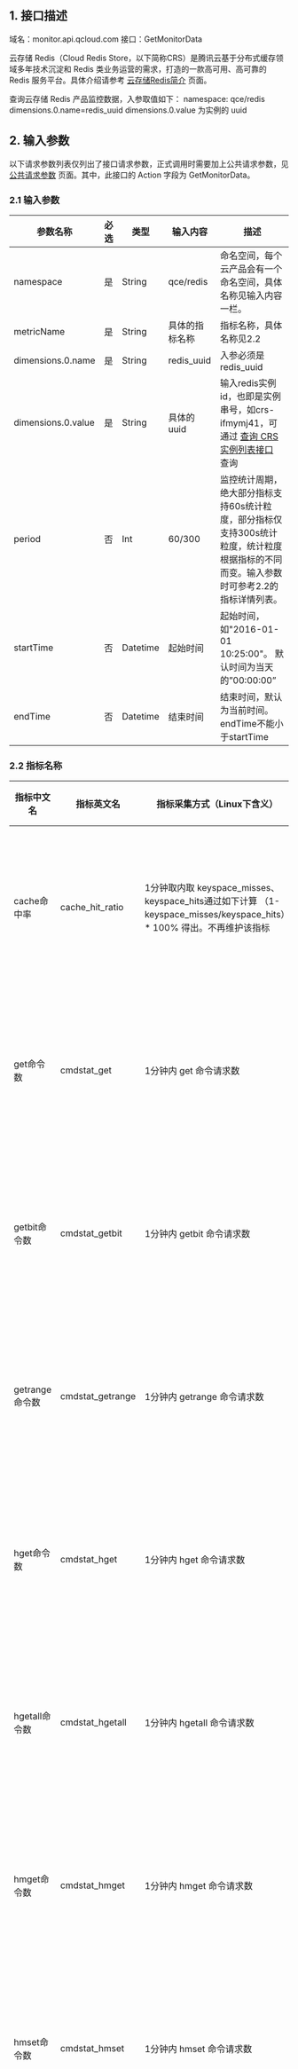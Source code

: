 ## 1. 接口描述

域名：monitor.api.qcloud.com
接口：GetMonitorData

云存储 Redis（Cloud Redis Store，以下简称CRS）是腾讯云基于分布式缓存领域多年技术沉淀和 Redis 类业务运营的需求，打造的一款高可用、高可靠的 Redis 服务平台。具体介绍请参考 <a href="/doc/product/239/产品介绍" title="产品介绍">云存储Redis简介</a> 页面。

查询云存储 Redis 产品监控数据，入参取值如下：
namespace: qce/redis
dimensions.0.name=redis_uuid
dimensions.0.value 为实例的 uuid

## 2. 输入参数

以下请求参数列表仅列出了接口请求参数，正式调用时需要加上公共请求参数，见 <a href="/doc/api/405/公共请求参数" title="公共请求参数">公共请求参数</a> 页面。其中，此接口的 Action 字段为 GetMonitorData。

### 2.1 输入参数

| 参数名称           | 必选 | 类型     | 输入内容       | 描述                                                         |
| ------------------ | ---- | -------- | -------------- | ------------------------------------------------------------ |
| namespace          | 是   | String   | qce/redis      | 命名空间，每个云产品会有一个命名空间，具体名称见输入内容一栏。 |
| metricName         | 是   | String   | 具体的指标名称 | 指标名称，具体名称见2.2                                      |
| dimensions.0.name  | 是   | String   | redis_uuid     | 入参必须是 redis_uuid                                        |
| dimensions.0.value | 是   | String   | 具体的uuid     | 输入redis实例id，也即是实例串号，如crs-ifmymj41，可通过 [查询 CRS 实例列表接口](http://intl.cloud.tencent.com/doc/api/260/1384) 查询 |
| period             | 否   | Int      | 60/300         | 监控统计周期，绝大部分指标支持60s统计粒度，部分指标仅支持300s统计粒度，统计粒度根据指标的不同而变。输入参数时可参考2.2的指标详情列表。 |
| startTime          | 否   | Datetime | 起始时间       | 起始时间，如"2016-01-01 10:25:00"。 默认时间为当天的”00:00:00” |
| endTime            | 否   | Datetime | 结束时间       | 结束时间，默认为当前时间。 endTime不能小于startTime          |


### 2.2 指标名称

| 指标中文名       | 指标英文名            | 指标采集方式（Linux下含义）                         | 指标统计方式                    | 单位    |
| ----------- | ---------------- | ---------------------------------------- | ------------------------- | ----- |
| cache命中率    | cache_hit_ratio  | 1分钟取内取 keyspace_misses、keyspace_hits通过如下计算 （1- keyspace_misses/keyspace_hits）* 100% 得出。不再维护该指标 | 每分钟采集，5分钟粒度数据是按最近5分钟内平均值  | %     |
| get命令数      | cmdstat_get      | 1分钟内 get 命令请求数                           | 每分钟采集，5分钟粒度数据是按最近5分钟内求和   | 次/分钟  |
| getbit命令数   | cmdstat_getbit   | 1分钟内 getbit 命令请求数                        | 每分钟采集，5分钟粒度数据是按最近5分钟内求和   | 次/分钟  |
| getrange命令数 | cmdstat_getrange | 1分钟内 getrange 命令请求数                      | 每分钟采集，5分钟粒度数据是按最近5分钟内求和   | 次/分钟  |
| hget命令数     | cmdstat_hget     | 1分钟内 hget 命令请求数                          | 每分钟采集，5分钟粒度数据是按最近5分钟内求和   | 次/分钟  |
| hgetall命令数  | cmdstat_hgetall  | 1分钟内 hgetall 命令请求数                       | 每分钟采集，5分钟粒度数据是按最近5分钟内求和   | 次/分钟  |
| hmget命令数    | cmdstat_hmget    | 1分钟内 hmget 命令请求数                         | 每分钟采集，5分钟粒度数据是按最近5分钟内求和   | 次/分钟  |
| hmset命令数    | cmdstat_hmset    | 1分钟内 hmset 命令请求数                         | 每分钟采集，5分钟粒度数据是按最近5分钟内求和   | 次/分钟  |
| hset命令数     | cmdstat_hset     | 1分钟内 hset 命令请求数                          | 每分钟采集，5分钟粒度数据是按最近5分钟内求和   | 次/分钟  |
| hsetnx命令数   | cmdstat_hsetnx   | 1分钟内 hsetnx 命令请求数                        | 每分钟采集，5分钟粒度数据是按最近5分钟内求和   | 次/分钟  |
| lset命令数     | cmdstat_lset     | 1分钟内 lset 命令请求数                          | 每分钟采集，5分钟粒度数据是按最近5分钟内求和   | 次/分钟  |
| mget命令数     | cmdstat_mget     | 1分钟内 mget 命令请求数                          | 每分钟采集，5分钟粒度数据是按最近5分钟内求和   | 次/分钟  |
| mset命令数     | cmdstat_mset     | 1分钟内 mset 命令请求数                          | 每分钟采集，5分钟粒度数据是按最近5分钟内求和   | 次/分钟  |
| msetnx命令数   | cmdstat_msetnx   | 1分钟内 msetnx 命令请求数                        | 每分钟采集，5分钟粒度数据是按最近5分钟内求和   | 次/分钟  |
| set命令数      | cmdstat_set      | 1分钟内 set 命令请求数                           | 每分钟采集，5分钟粒度数据是按最近5分钟内求和   | 次/分钟  |
| setbit命令数   | cmdstat_setbit   | 1分钟内 setbit 命令请求数                        | 每分钟采集，5分钟粒度数据是按最近5分钟内求和   | 次/分钟  |
| setex命令数    | cmdstat_setex    | 1分钟内 setex 命令请求数                         | 每分钟采集，5分钟粒度数据是按最近5分钟内求和   | 次/分钟  |
| setnx命令数    | cmdstat_setnx    | 1分钟内 setnx 命令请求数                         | 每分钟采集，5分钟粒度数据是按最近5分钟内求和   | 次/分钟  |
| setrange命令数 | cmdstat_setrange | 1分钟内 setrange 命令请求数                      | 每分钟采集，5分钟粒度数据是按最近5分钟内求和   | 次/分钟  |
| 每秒执行命令数     | qps              | 1分钟内命令总数除以60                             | 每分钟采集，5分钟粒度数据是按最近5分钟内求平均值 | 次/秒钟  |
| 连接数         | connections      | 1分钟内连接数总和                                | 每分钟采集，5分钟粒度数据是按最近5分钟内求和   | 个     |
| cpu利用率      | cpu_us           | CPU处于非空闲状态的百分比，取/proc/stat数据计算得出         | 每分钟采集，5分钟粒度数据是按最近5分钟内求平均值 | %     |
| 内网入流量       | in_flow          | 1分钟内入流量总和                                | 每分钟采集，5分钟粒度数据是按最近5分钟内求和   | Mb/分钟 |
| key总数       | keys             | 1分钟内key数量的最大值                            | 每分钟采集，5分钟粒度数据是按最近5分钟内求最大值 | 个     |
| 内网出流量       | out_flow         | 1分钟内出流量总和                                | 每分钟采集，5分钟粒度数据是按最近5分钟内求和   | Mb/分钟 |
| 所有get命令数    | stat_get         | 1分钟内 get, hget, hgetall, hmget, mget, getbit, getrange 命令请求数 | 每分钟采集，5分钟粒度数据是按最近5分钟内求和   | 次/分钟  |
| 所有set命令数    | stat_set         | 1分钟内 set, hset, hmset, hsetnx, lset, mset, msetnx, setbit, setex, setrange, setnx 命令请求数 | 每分钟采集，5分钟粒度数据是按最近5分钟内求和   | 次/分钟  |
| 已使用容量       | storage          | 1分钟内已使用容量的最大值                            | 每分钟采集，5分钟粒度数据是按最近5分钟内求最大值 | MB/分钟 |
| 容量使用率       | storage_us       | 1分钟内已使用容量的百分比最大值                         | 每分钟采集，5分钟粒度数据是按最近5分钟内求最大值 | %     |


## 3. 输出参数

| 参数名称       | 类型       | 描述                  |
| ---------- | -------- | ------------------- |
| code       | Int      | 错误码， 0： 成功，其他值表示失败 |
| message    | String   | 返回信息                |
| startTime  | Datetime | 起始时间                |
| endTime    | Datetime | 结束时间                |
| metricName | String   | 指标名称                |
| period     | Int      | 监控统计周期              |
| dataPoints | Array    | 监控数据列表              |


## 4. 错误码表

| 错误代码 | 错误描述    | 英文描述                                 |
| ---- | ------- | ------------------------------------ |
| -502 | 资源不存在   | OperationDenied.SourceNotExists      |
| -503 | 请求参数有误  | InvalidParameter                     |
| -505 | 参数缺失    | InvalidParameter.MissingParameter    |
| -507 | 超出限制    | OperationDenied.ExceedLimit          |
| -509 | 错误的维度组合 | InvalidParameter.DimensionGroupError |
| -513 | DB操作失败  | InternalError.DBoperationFail        |

## 5. 示例

输入

<pre>
https://monitor.api.qcloud.com/v2/index.php?
&<a href="/doc/api/405/公共请求参数" title="公共请求参数">公共请求参数</a>
&namespace=qce/redis
&metricName=cache_hit_ratio
&dimensions.0.name=redis_uuid
&dimensions.0.value=crs-ifmymj41
&startTime=2016-06-28 14:10:00
&endTime=2016-06-28 14:20:00
</pre>

输出

```shell
{
	"code": 0,
	"message": "",
	"metricName": "cache_hit_ratio",
	"startTime": "2016-06-28 14:10:00",
	"endTime": "2016-06-28 14:20:00",
	"period": 300,
	"dataPoints": [
		50,
		40,
		30
	]
}
```
